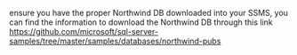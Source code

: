 ensure you have the proper Northwind DB downloaded into your SSMS, you can find the information to download the Northwind DB through this link
https://github.com/microsoft/sql-server-samples/tree/master/samples/databases/northwind-pubs
